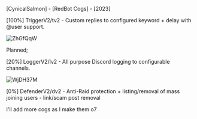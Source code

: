 [CynicalSalmon] - [RedBot Cogs] - [2023]

[100%] TriggerV2/tv2 - Custom replies to configured keyword + delay with @user support.

![ZhGfQqW](https://user-images.githubusercontent.com/96153387/235355043-e0f20c78-2e6d-41a8-b340-3494a6e87b68.png)

Planned;

[20%] LoggerV2/lv2 - All purpose Discord logging to configurable channels.

![WjDH37M](https://user-images.githubusercontent.com/96153387/235355585-b495d832-8bea-48f5-9d53-04e6a2301317.png)

[0%] DefenderV2/dv2 - Anti-Raid protection + listing/removal of mass joining users - link/scam post removal

I'll add more cogs as I make them o7
